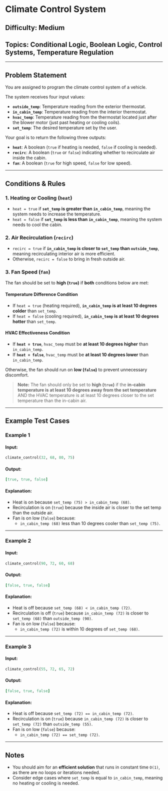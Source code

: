 # Climate Control System

## Difficulty: Medium

## Topics: Conditional Logic, Boolean Logic, Control Systems, Temperature Regulation

---

## **Problem Statement**
You are assigned to program the climate control system of a vehicle.

The system receives four input values:
- **`outside_temp`**: Temperature reading from the exterior thermostat.
- **`in_cabin_temp`**: Temperature reading from the interior thermostat.
- **`hvac_temp`**: Temperature reading from the thermostat located just after the blower motor (just past heating or cooling coils).
- **`set_temp`**: The desired temperature set by the user.

Your goal is to return the following three outputs:
- **`heat`**: A boolean (`true` if heating is needed, `false` if cooling is needed).
- **`recirc`**: A boolean (`true` or `false`) indicating whether to recirculate air inside the cabin.
- **`fan`**: A boolean (`true` for high speed, `false` for low speed).

---

## **Conditions & Rules**

### **1. Heating or Cooling (`heat`)**
- `heat = true` if **`set_temp` is greater than `in_cabin_temp`**, meaning the system needs to increase the temperature.
- `heat = false` if **`set_temp` is less than `in_cabin_temp`**, meaning the system needs to cool the cabin.

### **2. Air Recirculation (`recirc`)**
- `recirc = true` if **`in_cabin_temp` is closer to `set_temp` than `outside_temp`**, meaning recirculating interior air is more efficient.
- Otherwise, `recirc = false` to bring in fresh outside air.

### **3. Fan Speed (`fan`)**
The fan should be set to **high (`true`)** if **both** conditions below are met:

#### **Temperature Difference Condition**
- If `heat = true` (heating required), **`in_cabin_temp` is at least 10 degrees colder** than `set_temp`.
- If `heat = false` (cooling required), **`in_cabin_temp` is at least 10 degrees hotter** than `set_temp`.

#### **HVAC Effectiveness Condition**
- If **`heat = true`**, `hvac_temp` must be **at least 10 degrees higher** than `in_cabin_temp`.
- If **`heat = false`**, `hvac_temp` must be **at least 10 degrees lower** than `in_cabin_temp`.

Otherwise, the fan should run on **low (`false`)** to prevent unnecessary discomfort.

> **Note:** The fan should only be set to **high (`true`)** if the **in-cabin temperature is at least 10 degrees away from the set temperature** AND the HVAC temperature is at least 10 degrees closer to the set temperature than the in-cabin air.

---

## **Example Test Cases**

### **Example 1**
#### **Input:**
```ruby
climate_control(32, 68, 80, 75)
```
#### **Output:**
```ruby
[true, true, false]
```
#### **Explanation:**
- Heat is on because `set_temp (75) > in_cabin_temp (68)`.
- Recirculation is on (`true`) because the inside air is closer to the set temp than the outside air.
- Fan is on low (`false`) because:
  - `in_cabin_temp (68)` less than 10 degrees cooler than `set_temp (75)`.

---

### **Example 2**
#### **Input:**
```ruby
climate_control(90, 72, 60, 68)
```
#### **Output:**
```ruby
[false, true, false]
```
#### **Explanation:**
- Heat is off because `set_temp (68) < in_cabin_temp (72)`.
- Recirculation is off (`true`) because `in_cabin_temp (72)` is closer to `set_temp (68)` than `outside_temp (90)`.
- Fan is on low (`false`) because:
  - `in_cabin_temp (72)` is within 10 degrees of `set_temp (68)`.

---

### **Example 3**
#### **Input:**
```ruby
climate_control(55, 72, 65, 72)
```
#### **Output:**
```ruby
[false, true, false]
```
#### **Explanation:**
- Heat is off because `set_temp (72) == in_cabin_temp (72)`.
- Recirculation is on (`true`) because `in_cabin_temp (72)` is closer to `set_temp (72)` than `outside_temp (55)`.
- Fan is on low (`false`) because:
  - `in_cabin_temp (72) == set_temp (72)`.

---

## **Notes**
- You should aim for an **efficient solution** that runs in constant time `O(1)`, as there are no loops or iterations needed.
- Consider edge cases where `set_temp` is equal to `in_cabin_temp`, meaning no heating or cooling is needed.

